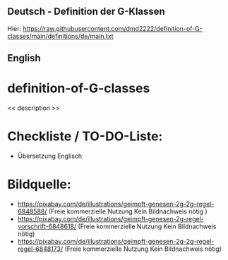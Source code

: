 ## Deutsch - Definition der G-Klassen

Hier: https://raw.githubusercontent.com/dmd2222/definition-of-G-classes/main/definitions/de/main.txt


## English
# definition-of-G-classes
<< description >>


# Checkliste / TO-DO-Liste:
- Übersetzung Englisch



# Bildquelle:
- https://pixabay.com/de/illustrations/geimpft-genesen-2g-2g-regel-6848588/ (Freie kommerzielle Nutzung
Kein Bildnachweis nötig )
- https://pixabay.com/de/illustrations/geimpft-genesen-2g-regel-vorschrift-6848618/ (Freie kommerzielle Nutzung
Kein Bildnachweis nötig)
- https://pixabay.com/de/illustrations/geimpft-genesen-2g-2g-regel-regel-6848173/ (Freie kommerzielle Nutzung
Kein Bildnachweis nötig)
